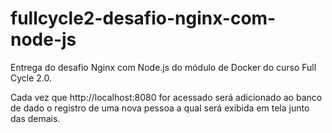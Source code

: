 # fullcycle2-desafio-nginx-com-node-js

Entrega do desafio Nginx com Node.js do módulo de Docker do curso Full Cycle 2.0.

Cada vez que http://localhost:8080 for acessado será adicionado ao banco de dado o registro de uma nova pessoa a qual será exibida em tela junto das demais.